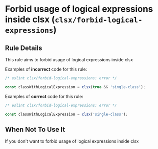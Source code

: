 # Forbid usage of logical expressions inside clsx (`clsx/forbid-logical-expressions`)

<!-- end auto-generated rule header -->

## Rule Details

This rule aims to forbid usage of logical expressions inside clsx

Examples of **incorrect** code for this rule:

```js
/* eslint clsx/forbid-logical-expressions: error */

const classWithLogicalExpression = clsx(true && 'single-class');
```

Examples of **correct** code for this rule:

```js
/* eslint clsx/forbid-logical-expressions: error */

const classWithLogicalExpression = clsx('single-class');
```

## When Not To Use It

If you don't want to forbid usage of logical expressions inside clsx
